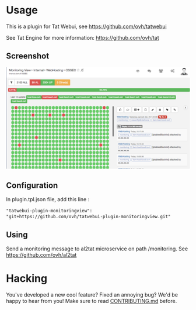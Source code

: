 # Usage

This is a plugin for Tat Webui, see https://github.com/ovh/tatwebui

See Tat Engine for more information: https://github.com/ovh/tat

## Screenshot

![Monitoring View](https://raw.githubusercontent.com/ovh/tatwebui-plugin-monitoringview/master/screenshot_view.png)


## Configuration
In plugin.tpl.json file, add this line :

```
"tatwebui-plugin-monitoringview": "git+https://github.com/ovh/tatwebui-plugin-monitoringview.git"
```

## Using

Send a monitoring message to al2tat microservice on path /monitoring.
See https://github.com/ovh/al2tat

# Hacking

You've developed a new cool feature? Fixed an annoying bug? We'd be happy
to hear from you! Make sure to read [CONTRIBUTING.md](./CONTRIBUTING.md) before.
